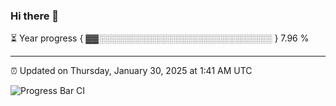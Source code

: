 ### Hi there 👋

⏳ Year progress { ▓▓░░░░░░░░░░░░░░░░░░░░░░░░░░░░ } 7.96 %

---

⏰ Updated on Thursday, January 30, 2025 at 1:41 AM UTC

![Progress Bar CI](https://github.com/arthurbuhl/arthurbuhl/workflows/Progress%20Bar%20CI/badge.svg)

